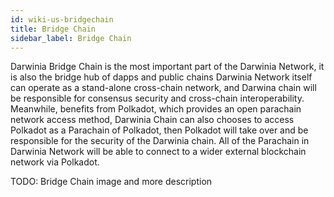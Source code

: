 ```yaml
---
id: wiki-us-bridgechain
title: Bridge Chain
sidebar_label: Bridge Chain
---
```


Darwinia Bridge Chain is the most important part of the Darwinia Network, it is also the bridge hub of dapps and public chains 
Darwinia Network itself can operate as a stand-alone cross-chain network, and Darwina chain will be responsible for consensus security and cross-chain interoperability. Meanwhile, benefits from Polkadot, which provides an open parachain network access method, Darwinia Chain can also chooses to access Polkadot as a Parachain of Polkadot, then Polkadot will take over and be responsible for the security of the Darwinia chain. All of the Parachain in Darwinia Network will be able to connect to a wider external blockchain network via Polkadot.

TODO: Bridge Chain image and more description
